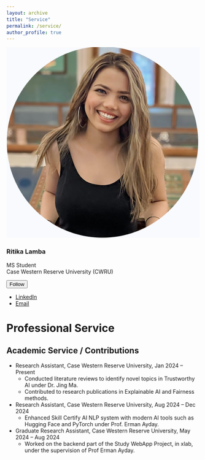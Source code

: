 ```yaml
---
layout: archive
title: "Service"
permalink: /service/
author_profile: true
---
```


<div id="main" role="main">
<div class="sidebar sticky">
<div itemscope="" itemtype="http://schema.org/Person">
<div class="author__avatar">
<img alt="Ritika Lamba" class="author__avatar" src="./Profile_Pic.png"/>
</div>
<div class="author__content">
<h3 class="author__name">Ritika Lamba</h3>
<p class="author__bio">MS Student <br/> Case Western Reserve University (CWRU)</p>
</div>
<div class="author__urls-wrapper">
<button class="btn btn--inverse">Follow</button>
<ul class="author__urls social-icons">
<li><a href="https://www.linkedin.com/in/ritika-lamba"><i class="fab fa-fw fa-linkedin"></i> LinkedIn</a></li>
<li><a href="mailto:ritikalamba@hotmail.com"><i aria-hidden="true" class="fas fa-fw fa-envelope"></i> Email</a></li>
</ul>
</div>
</div>
</div>
<div class="archive">
<h1 class="page__title">Professional Service</h1>
<h2 class="itern">Academic Service / Contributions</h2>
<ul>
<li>Research Assistant, Case Western Reserve University, Jan 2024 – Present
      <ul>
<li>Conducted literature reviews to identify novel topics in Trustworthy AI under Dr. Jing Ma. </li>
<li>Contributed to research publications in Explainable AI and Fairness methods. </li>
</ul>
</li>
<li>Research Assistant, Case Western Reserve University, Aug 2024 – Dec 2024
      <ul>
<li>Enhanced Skill Certify AI NLP system with modern AI tools such as Hugging Face and PyTorch under Prof. Erman Ayday. </li>
</ul>
</li>
<li>Graduate Research Assistant, Case Western Reserve University, May 2024 – Aug 2024
      <ul>
<li>Worked on the backend part of the Study WebApp Project, in xlab, under the supervision of Prof Erman Ayday. </li>
</ul>
</li>
</ul>


</div>
</div>
